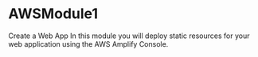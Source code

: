 # AWSModule1
Create a Web App
In this module you will deploy static resources for your web application using the AWS Amplify Console.
